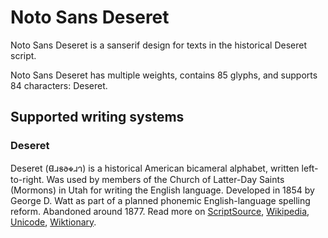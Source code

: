 
# Noto Sans Deseret

Noto Sans Deseret is a sanserif design for texts in the historical Deseret script. 

Noto Sans Deseret has multiple weights, contains 85 glyphs, and supports 84 characters: Deseret.


## Supported writing systems


### Deseret

Deseret (𐐔𐐯𐑅𐐨𐑉𐐯𐐻) is a historical American bicameral alphabet, written left-to-right. Was used by members of the Church of Latter-Day Saints (Mormons) in Utah for writing the English language. Developed in 1854 by George D. Watt as part of a planned phonemic English-language spelling reform. Abandoned around 1877. Read more on [ScriptSource](https://scriptsource.org/scr/Dsrt), [Wikipedia](https://en.wikipedia.org/wiki/ISO_15924:Dsrt), [Unicode](https://www.unicode.org/versions/Unicode13.0.0/ch20.pdf#G27507), [Wiktionary](https://en.wiktionary.org/wiki/Category:Deseret_script).

